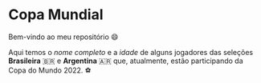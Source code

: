 # Copa Mundial

Bem-vindo ao meu repositório :smile:

Aqui temos o *nome completo* e a *idade* de alguns jogadores das seleções **Brasileira** :brazil: e **Argentina** :argentina: que, atualmente, estão participando da Copa do Mundo 2022.  :soccer: